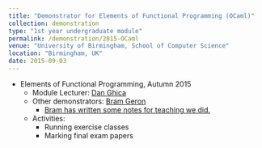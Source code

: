 ```yaml
---	
title: "Demonstrator for Elements of Functional Programming (OCaml)"		
collection: demonstration		
type: "1st year undergraduate module"		
permalink: /demonstration/2015-OCaml
venue: "University of Birmingham, School of Computer Science"		
location: "Birmingham, UK"		
date: 2015-09-03
---	
```

 			
* Elements of Functional Programming, Autumn 2015 		
   * Module Lecturer: [Dan Ghica](http://www.cs.bham.ac.uk/~drg/) 		
   * Other demonstrators: [Bram Geron](https://bram.xyz/blog/)
     * [Bram has written some notes for teaching we did.](http://efc.2015.uob.bram.xyz/)
   * Activities:
      * Running exercise classes
      * Marking final exam papers 
